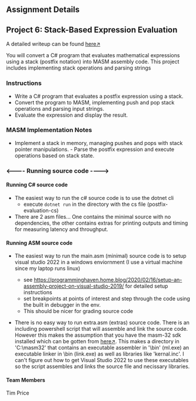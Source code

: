 ## Assignment Details
## Project 6: Stack-Based Expression Evaluation

A detailed writeup can be found [here↗](github.com/timmprice)

You will convert a C# program that evaluates mathematical expressions using a stack (postfix notation) into MASM assembly code. This project includes implementing stack operations and parsing strings

### Instructions
- Write a C# program that evaluates a postfix expression using a stack.
- Convert the program to MASM, implementing push and pop stack operations and parsing input strings.
- Evaluate the expression and display the result.

### MASM Implementation Notes
- Implement a stack in memory, managing pushes and pops with stack pointer manipulations. - Parse the postfix expression and execute operations based on stack state.

### <---- Running source code ---->
#### Running C# source code
-  The easiest way to run the c# source code is to use the dotnet cli
    -  execute `dotnet run` in the directory with the cs file (postfix-evaluation-cs)
- There are 2 asm files... One contains the minimal source with no dependencies, the other contains extras for printing outputs and timing for measuring latency and throughput.

#### Running ASM source code
-  The easiest way to run the main.asm (minimal) source code is to setup visual studio 2022 in a windows enviornment (I use a virtual machine since my laptop runs linux)
    - see https://programminghaven.home.blog/2020/02/16/setup-an-assembly-project-on-visual-studio-2019/ for detailed setup instructions
    -  set breakpoints at points of interest and step through the code using the built in debugger in the env. 
    - This should be nicer for grading source code

- There is no easy way to run extra.asm (extras) source code. There is an including powershell script that will assemble and link the source code. However this makes the assumption that you have the masm-32 sdk installed which can be gotten from [here↗](https://masm32.com/). This makes a directory in 'C:\masm32\' that contains an executable assembler in '\bin' (ml.exe) an executable linker in \bin (link.exe) as well as libraries like 'kernal.inc'. I can't figure out how to get Visual Studio 2022 to use these executables so the script assembles and links the source file and necissary libraries.

#### Team Members
Tim Price
